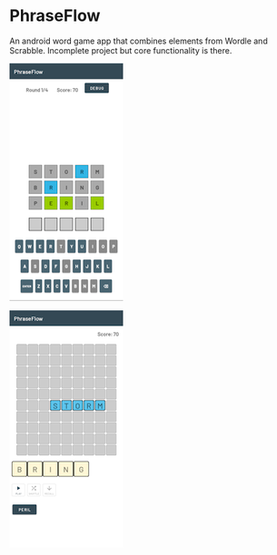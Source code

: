 # PhraseFlow
An android word game app that combines elements from Wordle and Scrabble. Incomplete project but core functionality is there.

![Alt text](Screenshot1.png?raw=true "Screenshot 1")

![Alt text](Screenshot2.png?raw=true "Screenshot 2")